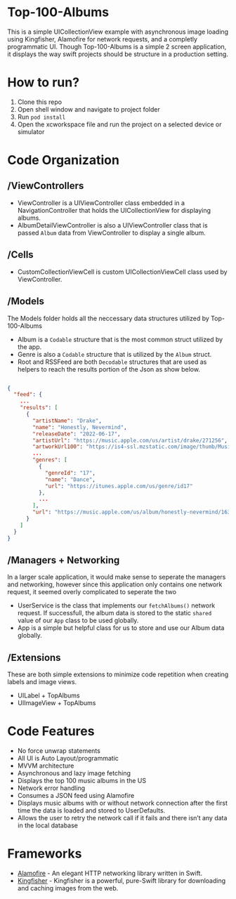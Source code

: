 # Top-100-Albums
This is a simple UICollectionView example with asynchronous image loading using Kingfisher, Alamofire for network requests, and a completly programmatic UI. Though Top-100-Albums is a simple 2 screen application, it displays the way swift projects should be structure in a production setting.

# How to run?
1. Clone this repo
2. Open shell window and navigate to project folder
3. Run `pod install`
4. Open the xcworkspace file and run the project on a selected device or simulator

# Code Organization
## /ViewControllers
- ViewController is a UIViewController class embedded in a NavigationController that holds the UICollectionView for displaying albums.
- AlbumDetailViewController is also a UIViewController class that is passed `Album` data from ViewController to display a single album.

## /Cells
- CustomCollectionViewCell is custom UICollectionViewCell class used by ViewController.

## /Models
The Models folder holds all the neccessary data structures utilized by Top-100-Albums
- Album is a `Codable` structure that is the most common struct utilized by the app. 
- Genre is also a `Codable` structure that is utilized by the `Album` struct. 
- Root and RSSFeed are both `Decodable` structures that are used as helpers to reach the results portion of the Json as show below.

```Json

{
  "feed": {
    ...
    "results": [
      {
        "artistName": "Drake",
        "name": "Honestly, Nevermind",
        "releaseDate": "2022-06-17",
        "artistUrl": "https://music.apple.com/us/artist/drake/271256",
        "artworkUrl100": "https://is4-ssl.mzstatic.com/image/thumb/Music122/v4/84/2c/b4/842cb419-243c-b3f4-4da9-b6b980996062/22UMGIM67371.rgb.jpg/100x100bb.jpg",
        ...
        "genres": [
          {
            "genreId": "17",
            "name": "Dance",
            "url": "https://itunes.apple.com/us/genre/id17"
          },
          ...
        ],
        "url": "https://music.apple.com/us/album/honestly-nevermind/1630230040"
      }
    ]
  }
}

```

## /Managers + Networking
In a larger scale application, it would make sense to seperate the managers and networking, however since this application only contains one network request, it seemed overly complicated to seperate the two
- UserService is the class that implements our `fetchAlbums()` network request. If successfull, the album data is stored to the static `shared` value of our `App` class to be used globally.
- App is a simple but helpful class for us to store and use our Album data globally.

## /Extensions
These are both simple extensions to minimize code repetition when creating labels and image views.
- UILabel + TopAlbums
- UIImageView + TopAlbums

# Code Features
- No force unwrap statements
- All UI is Auto Layout/programmatic
- MVVM architecture
- Asynchronous and lazy image fetching
- Displays the top 100 music albums in the US
- Network error handling
- Consumes a JSON feed using Alamofire
- Displays music albums with or without network connection after the first time the data is loaded and stored to UserDefaults.
- Allows the user to retry the network call if it fails and there isn’t any data in the local database

# Frameworks
- [Alamofire](https://github.com/Alamofire/Alamofire) - An elegant HTTP networking library written in Swift.
- [Kingfisher](https://github.com/onevcat/Kingfisher) - Kingfisher is a powerful, pure-Swift library for downloading and caching images from the web.
